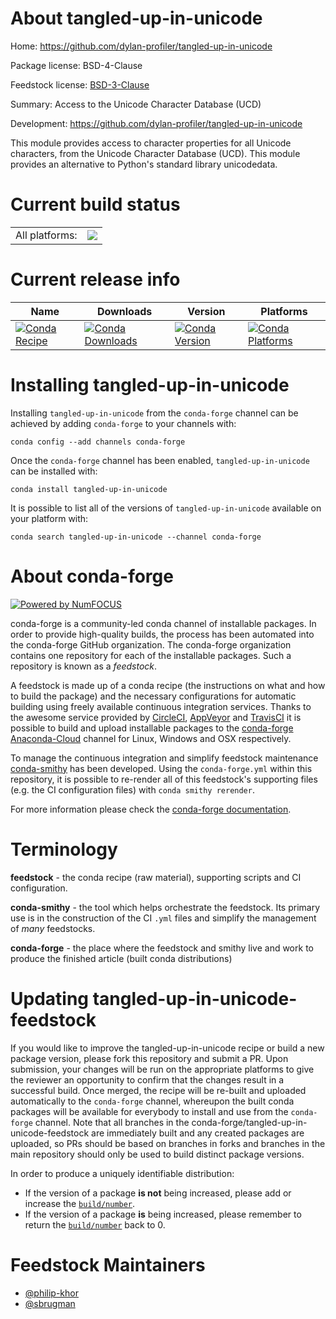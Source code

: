 About tangled-up-in-unicode
===========================

Home: https://github.com/dylan-profiler/tangled-up-in-unicode

Package license: BSD-4-Clause

Feedstock license: [BSD-3-Clause](https://github.com/conda-forge/tangled-up-in-unicode-feedstock/blob/master/LICENSE.txt)

Summary: Access to the Unicode Character Database (UCD)

Development: https://github.com/dylan-profiler/tangled-up-in-unicode

This module provides access to character properties for all Unicode
characters, from the Unicode Character Database (UCD). This module
provides an alternative to Python's standard library unicodedata.


Current build status
====================


<table><tr><td>All platforms:</td>
    <td>
      <a href="https://dev.azure.com/conda-forge/feedstock-builds/_build/latest?definitionId=9228&branchName=master">
        <img src="https://dev.azure.com/conda-forge/feedstock-builds/_apis/build/status/tangled-up-in-unicode-feedstock?branchName=master">
      </a>
    </td>
  </tr>
</table>

Current release info
====================

| Name | Downloads | Version | Platforms |
| --- | --- | --- | --- |
| [![Conda Recipe](https://img.shields.io/badge/recipe-tangled--up--in--unicode-green.svg)](https://anaconda.org/conda-forge/tangled-up-in-unicode) | [![Conda Downloads](https://img.shields.io/conda/dn/conda-forge/tangled-up-in-unicode.svg)](https://anaconda.org/conda-forge/tangled-up-in-unicode) | [![Conda Version](https://img.shields.io/conda/vn/conda-forge/tangled-up-in-unicode.svg)](https://anaconda.org/conda-forge/tangled-up-in-unicode) | [![Conda Platforms](https://img.shields.io/conda/pn/conda-forge/tangled-up-in-unicode.svg)](https://anaconda.org/conda-forge/tangled-up-in-unicode) |

Installing tangled-up-in-unicode
================================

Installing `tangled-up-in-unicode` from the `conda-forge` channel can be achieved by adding `conda-forge` to your channels with:

```
conda config --add channels conda-forge
```

Once the `conda-forge` channel has been enabled, `tangled-up-in-unicode` can be installed with:

```
conda install tangled-up-in-unicode
```

It is possible to list all of the versions of `tangled-up-in-unicode` available on your platform with:

```
conda search tangled-up-in-unicode --channel conda-forge
```


About conda-forge
=================

[![Powered by NumFOCUS](https://img.shields.io/badge/powered%20by-NumFOCUS-orange.svg?style=flat&colorA=E1523D&colorB=007D8A)](http://numfocus.org)

conda-forge is a community-led conda channel of installable packages.
In order to provide high-quality builds, the process has been automated into the
conda-forge GitHub organization. The conda-forge organization contains one repository
for each of the installable packages. Such a repository is known as a *feedstock*.

A feedstock is made up of a conda recipe (the instructions on what and how to build
the package) and the necessary configurations for automatic building using freely
available continuous integration services. Thanks to the awesome service provided by
[CircleCI](https://circleci.com/), [AppVeyor](https://www.appveyor.com/)
and [TravisCI](https://travis-ci.com/) it is possible to build and upload installable
packages to the [conda-forge](https://anaconda.org/conda-forge)
[Anaconda-Cloud](https://anaconda.org/) channel for Linux, Windows and OSX respectively.

To manage the continuous integration and simplify feedstock maintenance
[conda-smithy](https://github.com/conda-forge/conda-smithy) has been developed.
Using the ``conda-forge.yml`` within this repository, it is possible to re-render all of
this feedstock's supporting files (e.g. the CI configuration files) with ``conda smithy rerender``.

For more information please check the [conda-forge documentation](https://conda-forge.org/docs/).

Terminology
===========

**feedstock** - the conda recipe (raw material), supporting scripts and CI configuration.

**conda-smithy** - the tool which helps orchestrate the feedstock.
                   Its primary use is in the construction of the CI ``.yml`` files
                   and simplify the management of *many* feedstocks.

**conda-forge** - the place where the feedstock and smithy live and work to
                  produce the finished article (built conda distributions)


Updating tangled-up-in-unicode-feedstock
========================================

If you would like to improve the tangled-up-in-unicode recipe or build a new
package version, please fork this repository and submit a PR. Upon submission,
your changes will be run on the appropriate platforms to give the reviewer an
opportunity to confirm that the changes result in a successful build. Once
merged, the recipe will be re-built and uploaded automatically to the
`conda-forge` channel, whereupon the built conda packages will be available for
everybody to install and use from the `conda-forge` channel.
Note that all branches in the conda-forge/tangled-up-in-unicode-feedstock are
immediately built and any created packages are uploaded, so PRs should be based
on branches in forks and branches in the main repository should only be used to
build distinct package versions.

In order to produce a uniquely identifiable distribution:
 * If the version of a package **is not** being increased, please add or increase
   the [``build/number``](https://docs.conda.io/projects/conda-build/en/latest/resources/define-metadata.html#build-number-and-string).
 * If the version of a package **is** being increased, please remember to return
   the [``build/number``](https://docs.conda.io/projects/conda-build/en/latest/resources/define-metadata.html#build-number-and-string)
   back to 0.

Feedstock Maintainers
=====================

* [@philip-khor](https://github.com/philip-khor/)
* [@sbrugman](https://github.com/sbrugman/)

